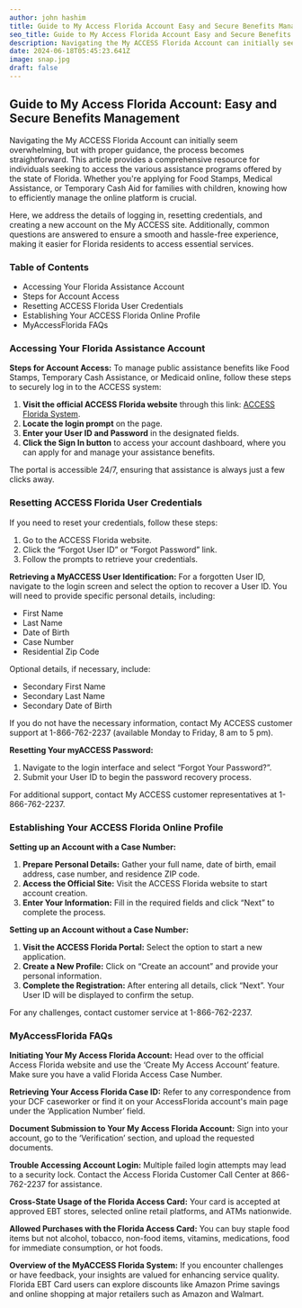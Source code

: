 ```yaml
---
author: john hashim
title: Guide to My Access Florida Account Easy and Secure Benefits Management
seo_title: Guide to My Access Florida Account Easy and Secure Benefits Management
description: Navigating the My ACCESS Florida Account can initially seem overwhelming, but with proper guidance, the process becomes straightforward. This article provides a comprehensive resource for individuals seeking to access the various assistance programs offered by the state of Florida.
date: 2024-06-18T05:45:23.641Z
image: snap.jpg
draft: false
---
```


## Guide to My Access Florida Account: Easy and Secure Benefits Management

Navigating the My ACCESS Florida Account can initially seem overwhelming, but with proper guidance, the process becomes straightforward. This article provides a comprehensive resource for individuals seeking to access the various assistance programs offered by the state of Florida. Whether you're applying for Food Stamps, Medical Assistance, or Temporary Cash Aid for families with children, knowing how to efficiently manage the online platform is crucial.

Here, we address the details of logging in, resetting credentials, and creating a new account on the My ACCESS site. Additionally, common questions are answered to ensure a smooth and hassle-free experience, making it easier for Florida residents to access essential services.

### Table of Contents
- Accessing Your Florida Assistance Account
- Steps for Account Access
- Resetting ACCESS Florida User Credentials
- Establishing Your ACCESS Florida Online Profile
- MyAccessFlorida FAQs

### Accessing Your Florida Assistance Account

**Steps for Account Access:**
To manage public assistance benefits like Food Stamps, Temporary Cash Assistance, or Medicaid online, follow these steps to securely log in to the ACCESS system:

1. **Visit the official ACCESS Florida website** through this link: [ACCESS Florida System](https://www.myflorida.com/accessflorida).
2. **Locate the login prompt** on the page.
3. **Enter your User ID and Password** in the designated fields.
4. **Click the Sign In button** to access your account dashboard, where you can apply for and manage your assistance benefits.

The portal is accessible 24/7, ensuring that assistance is always just a few clicks away.

### Resetting ACCESS Florida User Credentials

If you need to reset your credentials, follow these steps:

1. Go to the ACCESS Florida website.
2. Click the “Forgot User ID” or “Forgot Password” link.
3. Follow the prompts to retrieve your credentials.

**Retrieving a MyACCESS User Identification:**
For a forgotten User ID, navigate to the login screen and select the option to recover a User ID. You will need to provide specific personal details, including:

- First Name
- Last Name
- Date of Birth
- Case Number
- Residential Zip Code

Optional details, if necessary, include:

- Secondary First Name
- Secondary Last Name
- Secondary Date of Birth

If you do not have the necessary information, contact My ACCESS customer support at 1-866-762-2237 (available Monday to Friday, 8 am to 5 pm).

**Resetting Your myACCESS Password:**
1. Navigate to the login interface and select “Forgot Your Password?”.
2. Submit your User ID to begin the password recovery process.

For additional support, contact My ACCESS customer representatives at 1-866-762-2237.

### Establishing Your ACCESS Florida Online Profile

**Setting up an Account with a Case Number:**
1. **Prepare Personal Details:** Gather your full name, date of birth, email address, case number, and residence ZIP code.
2. **Access the Official Site:** Visit the ACCESS Florida website to start account creation.
3. **Enter Your Information:** Fill in the required fields and click “Next” to complete the process.

**Setting up an Account without a Case Number:**
1. **Visit the ACCESS Florida Portal:** Select the option to start a new application.
2. **Create a New Profile:** Click on “Create an account” and provide your personal information.
3. **Complete the Registration:** After entering all details, click “Next”. Your User ID will be displayed to confirm the setup.

For any challenges, contact customer service at 1-866-762-2237.

### MyAccessFlorida FAQs

**Initiating Your My Access Florida Account:**
Head over to the official Access Florida website and use the ‘Create My Access Account’ feature. Make sure you have a valid Florida Access Case Number.

**Retrieving Your Access Florida Case ID:**
Refer to any correspondence from your DCF caseworker or find it on your AccessFlorida account's main page under the ‘Application Number’ field.

**Document Submission to Your My Access Florida Account:**
Sign into your account, go to the ‘Verification’ section, and upload the requested documents.

**Trouble Accessing Account Login:**
Multiple failed login attempts may lead to a security lock. Contact the Access Florida Customer Call Center at 866-762-2237 for assistance.

**Cross-State Usage of the Florida Access Card:**
Your card is accepted at approved EBT stores, selected online retail platforms, and ATMs nationwide.

**Allowed Purchases with the Florida Access Card:**
You can buy staple food items but not alcohol, tobacco, non-food items, vitamins, medications, food for immediate consumption, or hot foods.

**Overview of the MyACCESS Florida System:**
If you encounter challenges or have feedback, your insights are valued for enhancing service quality. Florida EBT Card users can explore discounts like Amazon Prime savings and online shopping at major retailers such as Amazon and Walmart.
